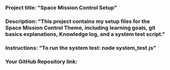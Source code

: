 ### Project title: "Space Mission Control Setup"

### Description: "This project contains my setup files for the Space Mission Control Theme, including learning goals, git basics explanations, Knowledge log, and a system test script."

### Instructions: "To run the system test: node system_test.js"

### Your GitHub Repository link:
